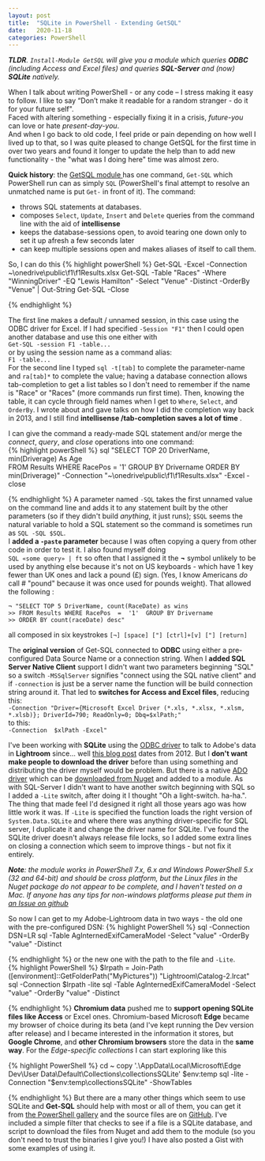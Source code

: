 ```yaml
---
layout: post
title:  "SQLite in PowerShell - Extending GetSQL"
date:   2020-11-18
categories: PowerShell
---
```


_**TLDR**. `Install-Module GetSQL` will give you a module which queries **ODBC** (including
Access and Excel files) and queries **SQL-Server** and (now) **SQLite** natively._

When I talk about writing PowerShell - or any code – I stress making it easy to follow. 
I like to say “Don’t make it readable for a random stranger - do it for your future self".  
Faced with altering something - especially fixing it in a crisis, *future-you* can love or hate *present-day-you*.    
And when I go back to old code, I feel pride or pain depending on how well I lived up to that, so I
was quite pleased to change GetSQL for the first time 
in over two years and found it longer to update the help than to add new functionality - the "what was I doing here" time was almost zero.

**Quick history**: the [GetSQL module ](https://www.powershellgallery.com/packages/GetSQL/) has 
one command, `Get-SQL` which PowerShell run can as simply `SQL` (PowerShell's final attempt to resolve an unmatched name is put `Get-` in front of it). The command:
* throws SQL statements at databases. 
* composes `Select`, `Update`, `Insert` and `Delete` queries from the command line with the aid of **intellisense**
* keeps the database-sessions open, to avoid tearing one down only to set it up afresh a few seconds later
* can keep multiple sessions open and makes aliases of itself to call them.

So, I can do this
{% highlight powerShell %}
Get-SQL -Excel -Connection ~\onedrive\public\f1\f1Results.xlsx
Get-SQL -Table "Races" -Where "WinningDriver" -EQ "Lewis Hamilton" -Select "Venue" -Distinct -OrderBy "Venue" | Out-String 
Get-SQL -Close 
   
{% endhighlight %}

The first line makes a default / unnamed session, in this case using the ODBC driver for Excel. If I had specified `-Session "F1"` then I could open another database and use this one either with     
`Get-SQL -session F1 -table...`    
or by using the session name as a command alias:    
`F1 -table...`    
For the second line I typed `sql -t[tab]` to complete the parameter-name and `ra[tab]*` to complete the value; having a database connection allows tab-completion to get a list tables so I don't need to remember if the name is "Race" or "Races" (more commands run first time). Then, knowing the table, it can cycle through field names when I get to `Where`, `Select`, and `OrderBy`. I wrote about and gave talks on how I did the completion way back in 2013, and I still find **intellisense /tab-completion saves a lot of time** . 

 I can give the command a ready-made SQL statement and/or merge the *connect*, *query*, and *close* operations into one command:     
{% highlight powerShell %}
sql "SELECT TOP 20 DriverName, min(Driverage) As Age  
     FROM Results WHERE RacePos  =  '1' 
     GROUP BY Drivername 
     ORDER BY min(Driverage)" -Connection "~\onedrive\public\f1\f1Results.xlsx"  -Excel -close
   
{% endhighlight %}
A parameter named `-SQL` takes the first unnamed  value on the command line and adds it to any statement built by the other parameters  (so if they didn't build *anything*, it just runs); `$SQL` seems the natural variable to hold a SQL statement so the command is sometimes run as `SQL -SQL $SQL`.    
I **added a `-paste` parameter** because I was often copying a query from other code in order to test it. I also found myself doing     
`SQL «some query» | ft` so often that I assigned it the  **¬** symbol unlikely to be used by anything else because it's not on US keyboards - which have 1 key fewer than UK ones and lack a pound (£) sign. (Yes, I know Americans *do* call # "pound" because it was once used for pounds weight). That allowed the following : 
```
¬ "SELECT TOP 5 DriverName, count(RaceDate) as wins
>> FROM Results WHERE RacePos  =  '1'  GROUP BY Drivername 
>> ORDER BY count(raceDate) desc"
```
all composed in six keystrokes `[¬] [space] ["] [ctrl]+[v] ["] [return]`

The **original version** of Get-SQL connected to **ODBC** using either a pre-configured Data Source Name or a connection string. 
When I **added SQL Server Native Client** support I didn't want two parameters beginning "SQL" so a switch `-MSSqlServer` signifies "connect using the SQL native client" and if `-connection` is just be a server name the function will be build connection string around it. That led to **switches for Access and Excel files**, reducing this:    
`-Connection "Driver={Microsoft Excel Driver (*.xls, *.xlsx, *.xlsm, *.xlsb)}; DriverId=790; ReadOnly=0; Dbq=$xlPath;"`    
to this:    
`-Connection  $xlPath -Excel"`

I've been working with **SQLite** using the [ODBC driver](http://www.ch-werner.de/sqliteodbc/) to talk to Adobe's data in **Lightroom** since... well [this blog post](/powershell/photography/2012/08/09/Lightroom-data.html) dates from 2012. But I **don't want make people to download the driver** before than using something and distributing the driver myself would be problem. But there is a native [ADO driver](https://system.data.sqlite.org/index.html/doc/trunk/www/index.wiki) which can be [downloaded from Nuget](https://www.nuget.org/packages/System.Data.SQLite.Core) and added to a module. As with SQL-Server I didn't want to have another switch beginning  with SQL so I added a `-Lite` switch, after doing it I thought "Oh a light-switch. ha-ha.". The thing that made feel I'd designed it right all those years ago was how little work it was. If `-Lite` is specified the function loads the right version of `System.Data.SQLite` and where there was anything driver-specific for SQL server, I duplicate it and change the driver name for SQLite. I've found the SQLite driver doesn't always release file locks, so I added some extra lines on closing a connection which seem to improve things - but not fix it entirely.   

_**Note**: the module works in PowerShell 7.x, 6.x and Windows PowerShell 5.x (32 and 64-bit) and should be cross platform, but the Linux files in the Nuget package do not appear to be complete, and I haven't tested on a Mac. If anyone has any tips for non-windows platforms please put them in [an Issue on github](https://github.com/jhoneill/GetSQL/issues)_ 

So now I can get to my Adobe-Lightroom data in two ways - the old one with the pre-configured DSN:
{% highlight PowerShell %}
sql -Connection  DSN=LR 
sql -Table AgInternedExifCameraModel  -Select "value" -OrderBy  "value"  -Distinct
    
{% endhighlight %}
or the new one with the path to the file and `-Lite`.  
{% highlight PowerShell %}
$lrpath = Join-Path ([environment]::GetFolderPath("MyPictures")) "Lightroom\Catalog-2.lrcat"
sql -Connection  $lrpath  -lite 
sql -Table AgInternedExifCameraModel  -Select "value" -OrderBy  "value"  -Distinct
   
{% endhighlight %}
**Chromium data** pushed me to **support opening SQLite files like Access** or Excel ones.  Chromium-based Microsoft **Edge** became my browser of choice during its beta (and I've kept running the Dev version after release) and I became interested in the information it stores, but **Google Chrome**, and **other Chromium browsers** store the data in the **same way**. For the *Edge-specific collections* I can start exploring like this 

{% highlight PowerShell %}
cd ~
copy '.\AppData\Local\Microsoft\Edge Dev\User Data\Default\Collections\collectionsSQLite' $env:temp
sql -lite -Connection "$env:temp\collectionsSQLite" -ShowTables 
    
{% endhighlight %}
But there are a many other things which seem to use SQLite and **Get-SQL** should help with most or all of them, you can get it from [the PowerShell gallery](https://www.powershellgallery.com/packages/GetSQL) and the source files are on [GitHub](https://github.com/jhoneill/GetSQL). I've included a simple filter that checks to see if a file is a SQLite database, and script to download the files from Nuget and add them to the module (so you don't need to trust the binaries I give you!) I have also posted a Gist with some examples of using it.   

